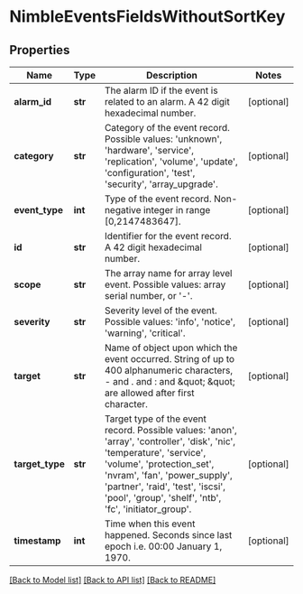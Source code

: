 # NimbleEventsFieldsWithoutSortKey

## Properties
Name | Type | Description | Notes
------------ | ------------- | ------------- | -------------
**alarm_id** | **str** | The alarm ID if the event is related to an alarm. A 42 digit hexadecimal number. | [optional] 
**category** | **str** | Category of the event record. Possible values: &#39;unknown&#39;, &#39;hardware&#39;, &#39;service&#39;, &#39;replication&#39;, &#39;volume&#39;, &#39;update&#39;, &#39;configuration&#39;, &#39;test&#39;, &#39;security&#39;, &#39;array_upgrade&#39;. | [optional] 
**event_type** | **int** | Type of the event record. Non-negative integer in range [0,2147483647]. | [optional] 
**id** | **str** | Identifier for the event record. A 42 digit hexadecimal number. | [optional] 
**scope** | **str** | The array name for array level event. Possible values: array serial number, or &#39;-&#39;. | [optional] 
**severity** | **str** | Severity level of the event. Possible values: &#39;info&#39;, &#39;notice&#39;, &#39;warning&#39;, &#39;critical&#39;. | [optional] 
**target** | **str** | Name of object upon which the event occurred. String of up to 400 alphanumeric characters, - and . and : and \&quot; \&quot; are allowed after first character. | [optional] 
**target_type** | **str** | Target type of the event record. Possible values: &#39;anon&#39;, &#39;array&#39;, &#39;controller&#39;, &#39;disk&#39;, &#39;nic&#39;, &#39;temperature&#39;, &#39;service&#39;, &#39;volume&#39;, &#39;protection_set&#39;, &#39;nvram&#39;, &#39;fan&#39;, &#39;power_supply&#39;, &#39;partner&#39;, &#39;raid&#39;, &#39;test&#39;, &#39;iscsi&#39;, &#39;pool&#39;, &#39;group&#39;, &#39;shelf&#39;, &#39;ntb&#39;, &#39;fc&#39;, &#39;initiator_group&#39;. | [optional] 
**timestamp** | **int** | Time when this event happened. Seconds since last epoch i.e. 00:00 January 1, 1970. | [optional] 

[[Back to Model list]](../README.md#documentation-for-models) [[Back to API list]](../README.md#documentation-for-api-endpoints) [[Back to README]](../README.md)


